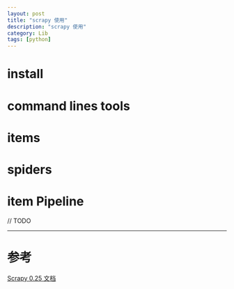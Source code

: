```yaml
---
layout: post
title: "scrapy 使用"
description: "scrapy 使用"
category: Lib
tags: [python]
---
```


# install

# command lines tools

# items

# spiders

# item Pipeline

// TODO

***

# 参考

[Scrapy 0.25 文档](http://scrapy-chs.readthedocs.org/zh_CN/latest/index.html)
